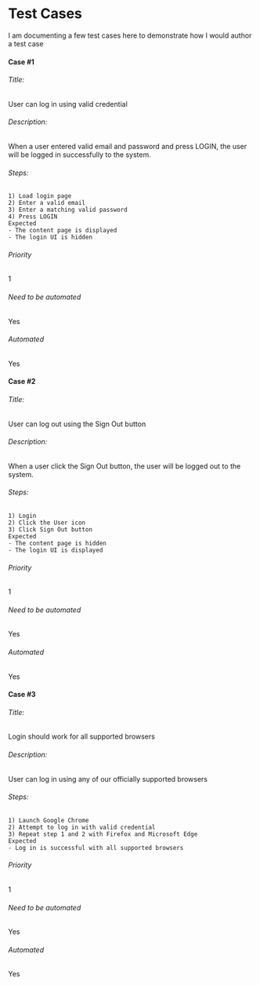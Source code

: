 # Test Cases
I am documenting a few test cases here to demonstrate how I would author a test case

#### Case #1

###### Title:
User can log in using valid credential
###### Description:
When a user entered valid email and password and press LOGIN, the user will be logged in successfully to the system.
###### Steps:
    1) Load login page
    2) Enter a valid email
    3) Enter a matching valid password
    4) Press LOGIN
    Expected
    - The content page is displayed
    - The login UI is hidden
###### Priority
1
###### Need to be automated
Yes
###### Automated
Yes

#### Case #2

###### Title:
User can log out using the Sign Out button
###### Description:
When a user click the Sign Out button, the user will be logged out to the system.
###### Steps:
    1) Login
    2) Click the User icon
    3) Click Sign Out button
    Expected
    - The content page is hidden
    - The login UI is displayed
###### Priority
1
###### Need to be automated
Yes
###### Automated
Yes

#### Case #3

###### Title: 
Login should work for all supported browsers
###### Description:
User can log in using any of our officially supported browsers
###### Steps:
    1) Launch Google Chrome
    2) Attempt to log in with valid credential
    3) Repeat step 1 and 2 with Firefox and Microsoft Edge
    Expected
    - Log in is successful with all supported browsers
###### Priority
1
###### Need to be automated
Yes
###### Automated
Yes
